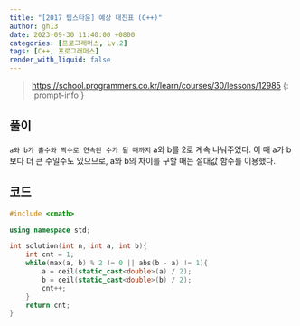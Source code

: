 ```yaml
---
title: "[2017 팁스타운] 예상 대진표 (C++)"
author: gh13
date: 2023-09-30 11:40:00 +0800
categories: [프로그래머스, Lv.2]
tags: [C++, 프로그래머스]
render_with_liquid: false
---
```


> <https://school.programmers.co.kr/learn/courses/30/lessons/12985>
{: .prompt-info }

## 풀이

`a와 b가 홀수와 짝수로 연속된 수가 될 때까지` a와 b를 2로 계속 나눠주었다. 이 때 a가 b보다 더 큰 수일수도 있으므로, a와 b의 차이를 구할 때는 절대값 함수를 이용했다.  


## 코드

```cpp
#include <cmath>

using namespace std;

int solution(int n, int a, int b){
    int cnt = 1;
    while(max(a, b) % 2 != 0 || abs(b - a) != 1){
        a = ceil(static_cast<double>(a) / 2);
        b = ceil(static_cast<double>(b) / 2);
        cnt++;
    }
    return cnt;
}
```

